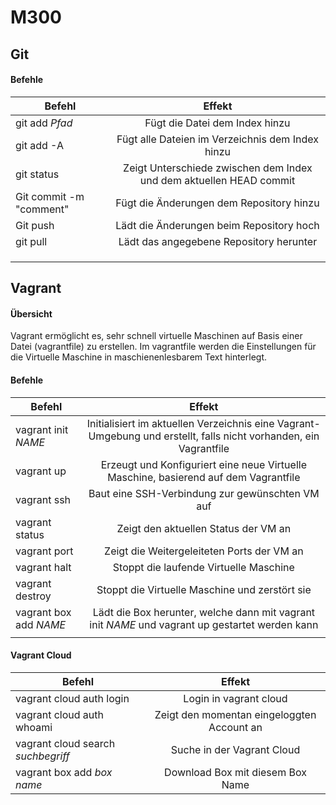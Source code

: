 M300
====

## Git

#### Befehle

| Befehl                       | Effekt                         |
| ---------------------------- |:------------------------------:|
| git add *Pfad* | Fügt die Datei dem Index hinzu |
| git add -A | Fügt alle Dateien im Verzeichnis dem Index hinzu |
| git status   | Zeigt Unterschiede zwischen dem Index und dem aktuellen HEAD commit |
| Git commit -m "comment"   | Fügt die Änderungen dem Repository hinzu |
| Git push  | Lädt die Änderungen beim Repository hoch  |
|  git pull  | Lädt das angegebene Repository herunter |
|    | |
|    | |
|    | |


## Vagrant

#### Übersicht

Vagrant ermöglicht es, sehr schnell virtuelle Maschinen auf Basis einer Datei (vagrantfile) zu erstellen. Im vagrantfile werden die Einstellungen für die Virtuelle Maschine in maschienenlesbarem Text hinterlegt.


#### Befehle

| Befehl                       | Effekt                         |
| ---------------------------- |:------------------------------:|
| vagrant init *NAME* | Initialisiert im aktuellen Verzeichnis eine Vagrant-Umgebung und erstellt, falls nicht vorhanden, ein Vagrantfile |
| vagrant up | Erzeugt und Konfiguriert eine neue Virtuelle Maschine, basierend auf dem Vagrantfile |
| vagrant ssh | Baut eine SSH-Verbindung zur gewünschten VM auf |
| vagrant status | Zeigt den aktuellen Status der VM an |
| vagrant port | Zeigt die Weitergeleiteten Ports der VM an |
| vagrant halt | Stoppt die laufende Virtuelle Maschine |
| vagrant destroy | Stoppt die Virtuelle Maschine und zerstört sie |
| vagrant box add *NAME* | Lädt die Box herunter, welche dann mit vagrant init *NAME* und vagrant up gestartet werden kann |
|  |  |

#### Vagrant Cloud

| Befehl                       | Effekt                         |
| ---------------------------- |:------------------------------:|
| vagrant cloud auth login | Login in vagrant cloud |
| vagrant cloud auth whoami | Zeigt den momentan eingeloggten Account an |
| vagrant cloud search *suchbegriff* | Suche in der Vagrant Cloud |
| vagrant box add *box name* | Download Box mit diesem Box Name |

